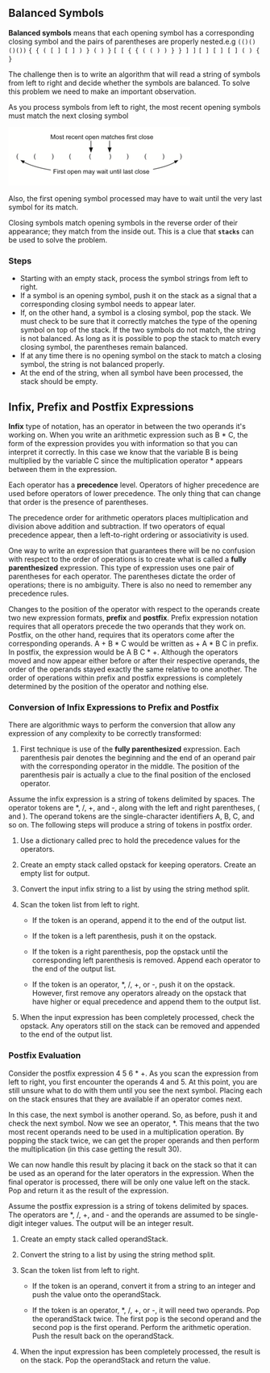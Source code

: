 ## Balanced Symbols

**Balanced symbols** means that each opening symbol has a corresponding closing symbol and the pairs of parentheses are properly nested.e.g
`(()()()())`
`{ { ( [ ] [ ] ) } ( ) }`
`[ [ { { ( ( ) ) } } ] ]`
`[ ] [ ] [ ] ( ) { }`

The challenge then is to write an algorithm that will read a string of symbols from left to right and decide whether the symbols are balanced. To solve this problem we need to make an important observation.

 As you process symbols from left to right, the most recent opening symbols must match the next closing symbol

![par checker](../images/simpleparcheck.png)

Also, the first opening symbol processed may have to wait until the very last symbol for its match.

Closing symbols match opening symbols in the reverse order of their appearance; they match from the inside out. This is a clue that **`stacks`** can be used to solve the problem.

### Steps
- Starting with an empty stack, process the symbol strings from left to right.
- If a symbol is an opening symbol, push it on the stack as a signal that a corresponding closing symbol needs to appear later.
- If, on the other hand, a symbol is a closing symbol, pop the stack. We must check to be sure that it correctly matches the type of the opening symbol on top of the stack. If the two symbols do not match, the string is not balanced. As long as it is possible to pop the stack to match every closing symbol, the parentheses remain balanced. 
- If at any time there is no opening symbol on the stack to match a closing symbol, the string is not balanced properly. 
- At the end of the string, when all symbol have been processed, the stack should be empty. 


## Infix, Prefix and Postfix Expressions

**Infix** type of notation, has an operator in between the two operands it's working on. When you write an arithmetic expression such as B * C, the form of the expression provides you with information so that you can interpret it correctly. In this case we know that the variable B is being multiplied by the variable C since the multiplication operator * appears between them in the expression.

Each operator has a **precedence** level. Operators of higher precedence are used before operators of lower precedence. The only thing that can change that order is the presence of parentheses.

 The precedence order for arithmetic operators places multiplication and division above addition and subtraction. If two operators of equal precedence appear, then a left-to-right ordering or associativity is used.

 One way to write an expression that guarantees there will be no confusion with respect to the order of operations is to create what is called a **fully parenthesized** expression. This type of expression uses one pair of parentheses for each operator. The parentheses dictate the order of operations; there is no ambiguity. There is also no need to remember any precedence rules.

  Changes to the position of the operator with respect to the operands create two new expression formats, **prefix** and **postfix**. Prefix expression notation requires that all operators precede the two operands that they work on. Postfix, on the other hand, requires that its operators come after the corresponding operands. A + B * C would be written as + A * B C in prefix. In postfix, the expression would be A B C * +. Although the operators moved and now appear either before or after their respective operands, the order of the operands stayed exactly the same relative to one another. The order of operations within prefix and postfix expressions is completely determined by the position of the operator and nothing else.

  ### Conversion of Infix Expressions to Prefix and Postfix
  There are algorithmic ways to perform the conversion that allow any expression of any complexity to be correctly transformed:

  1. First technique is use of the **fully parenthesized** expression. Each parenthesis pair  denotes the beginning and the end of an operand pair with the corresponding operator in the middle. The position of the parenthesis pair is actually a clue to the final position of the enclosed operator.

  Assume the infix expression is a string of tokens delimited by spaces. The operator tokens are *, /, +, and -, along with the left and right parentheses, ( and ). The operand tokens are the single-character identifiers A, B, C, and so on. The following steps will produce a string of tokens in postfix order.

1. Use a dictionary called prec to hold the precedence values for the operators.

1. Create an empty stack called opstack for keeping operators. Create an empty list for output.

1. Convert the input infix string to a list by using the string method split.

1. Scan the token list from left to right.

    - If the token is an operand, append it to the end of the output list.

    - If the token is a left parenthesis, push it on the opstack.

    - If the token is a right parenthesis, pop the opstack until the corresponding left parenthesis is removed. Append each operator to the end of the output list.

    - If the token is an operator, *, /, +, or -, push it on the opstack. However, first remove any operators already on the opstack that have higher or equal precedence and append them to the output list.

1. When the input expression has been completely processed, check the opstack. Any operators still on the stack can be removed and appended to the end of the output list.







### Postfix Evaluation

Consider the postfix expression 4 5 6 * +. As you scan the expression from left to right, you first encounter the operands 4 and 5. At this point, you are still unsure what to do with them until you see the next symbol. Placing each on the stack ensures that they are available if an operator comes next.

In this case, the next symbol is another operand. So, as before, push it and check the next symbol. Now we see an operator, *. This means that the two most recent operands need to be used in a multiplication operation. By popping the stack twice, we can get the proper operands and then perform the multiplication (in this case getting the result 30).

We can now handle this result by placing it back on the stack so that it can be used as an operand for the later operators in the expression. When the final operator is processed, there will be only one value left on the stack. Pop and return it as the result of the expression. 

Assume the postfix expression is a string of tokens delimited by spaces. The operators are *, /, +, and - and the operands are assumed to be single-digit integer values. The output will be an integer result.

1. Create an empty stack called operandStack.

1. Convert the string to a list by using the string method split.

1. Scan the token list from left to right.

    - If the token is an operand, convert it from a string to an integer and push the value onto the operandStack.

    - If the token is an operator, *, /, +, or -, it will need two operands. Pop the operandStack twice. The first pop is the second operand and the second pop is the first operand. Perform the arithmetic operation. Push the result back on the operandStack.

1. When the input expression has been completely processed, the result is on the stack. Pop the operandStack and return the value.